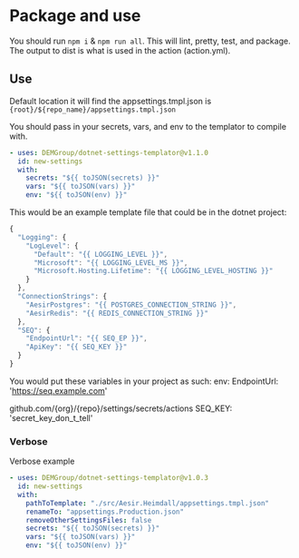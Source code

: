 # Package and use

You should run `npm i` & `npm run all`. This will lint, pretty, test, and package. The output to dist is what is used in the action (action.yml).

## Use

Default location it will find the appsettings.tmpl.json is `{root}/${repo_name}/appsettings.tmpl.json`

You should pass in your secrets, vars, and env to the templator to compile with.

```yml
- uses: DEMGroup/dotnet-settings-templator@v1.1.0
  id: new-settings
  with:
    secrets: "${{ toJSON(secrets) }}"
    vars: "${{ toJSON(vars) }}"
    env: "${{ toJSON(env) }}"
```

This would be an example template file that could be in the dotnet project:
```javascript
{
  "Logging": {
    "LogLevel": {
      "Default": "{{ LOGGING_LEVEL }}",
      "Microsoft": "{{ LOGGING_LEVEL_MS }}",
      "Microsoft.Hosting.Lifetime": "{{ LOGGING_LEVEL_HOSTING }}"
    }
  },
  "ConnectionStrings": {
    "AesirPostgres": "{{ POSTGRES_CONNECTION_STRING }}",
    "AesirRedis": "{{ REDIS_CONNECTION_STRING }}"
  },
  "SEQ": {
    "EndpointUrl": "{{ SEQ_EP }}",
    "ApiKey": "{{ SEQ_KEY }}"
  }
}
```

You would put these variables in your project as such:
env:
  EndpointUrl: 'https://seq.example.com'

github.com/{org}/{repo}/settings/secrets/actions
  SEQ_KEY: 'secret_key_don_t_tell'


### Verbose

Verbose example

```yml
- uses: DEMGroup/dotnet-settings-templator@v1.0.3
  id: new-settings
  with:
    pathToTemplate: "./src/Aesir.Heimdall/appsettings.tmpl.json"
    renameTo: "appsettings.Production.json"
    removeOtherSettingsFiles: false
    secrets: "${{ toJSON(secrets) }}"
    vars: "${{ toJSON(vars) }}"
    env: "${{ toJSON(env) }}"
```
